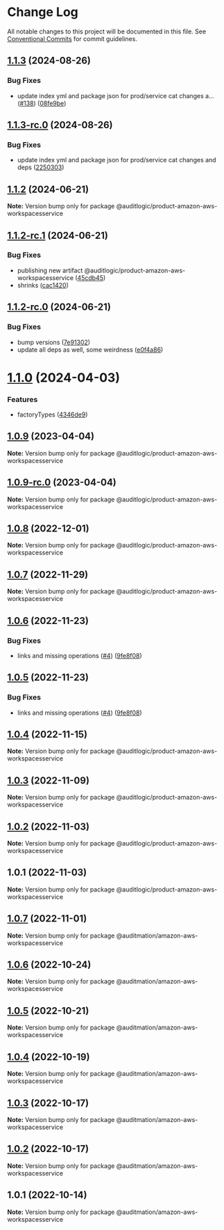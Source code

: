 # Change Log

All notable changes to this project will be documented in this file.
See [Conventional Commits](https://conventionalcommits.org) for commit guidelines.

## [1.1.3](https://github.com/auditlogic/product/compare/@auditlogic/product-amazon-aws-workspacesservice@1.1.2...@auditlogic/product-amazon-aws-workspacesservice@1.1.3) (2024-08-26)


### Bug Fixes

* update index yml and package json for prod/service cat changes a… ([#138](https://github.com/auditlogic/product/issues/138)) ([08fe9be](https://github.com/auditlogic/product/commit/08fe9beb1c8457462a19bc69caa02e6212d97e1a))





## [1.1.3-rc.0](https://github.com/auditlogic/product/compare/@auditlogic/product-amazon-aws-workspacesservice@1.1.2...@auditlogic/product-amazon-aws-workspacesservice@1.1.3-rc.0) (2024-08-26)


### Bug Fixes

* update index yml and package json for prod/service cat changes and deps ([2250303](https://github.com/auditlogic/product/commit/225030363a363608240135b7ebed386b28f01e4b))





## [1.1.2](https://github.com/auditlogic/product/compare/@auditlogic/product-amazon-aws-workspacesservice@1.1.2-rc.1...@auditlogic/product-amazon-aws-workspacesservice@1.1.2) (2024-06-21)

**Note:** Version bump only for package @auditlogic/product-amazon-aws-workspacesservice





## [1.1.2-rc.1](https://github.com/auditlogic/product/compare/@auditlogic/product-amazon-aws-workspacesservice@1.1.2-rc.0...@auditlogic/product-amazon-aws-workspacesservice@1.1.2-rc.1) (2024-06-21)


### Bug Fixes

* publishing new artifact @auditlogic/product-amazon-aws-workspacesservice ([45cdb45](https://github.com/auditlogic/product/commit/45cdb45624f84525e26f991c240e448ee53b730a))
* shrinks ([cac1420](https://github.com/auditlogic/product/commit/cac14200fefcd8183ab69fe89a47bd3f70f563e9))





## [1.1.2-rc.0](https://github.com/auditlogic/product/compare/@auditlogic/product-amazon-aws-workspacesservice@1.1.0...@auditlogic/product-amazon-aws-workspacesservice@1.1.2-rc.0) (2024-06-21)


### Bug Fixes

* bump versions ([7e91302](https://github.com/auditlogic/product/commit/7e913023b8b312150ed7762c32fbbe616be71de5))
* update all deps as well, some weirdness ([e0f4a86](https://github.com/auditlogic/product/commit/e0f4a864714e2d3de6bbf3da014d5312fe53be2f))





# [1.1.0](https://github.com/auditlogic/product/compare/@auditlogic/product-amazon-aws-workspacesservice@1.0.9...@auditlogic/product-amazon-aws-workspacesservice@1.1.0) (2024-04-03)


### Features

* factoryTypes ([4346de9](https://github.com/auditlogic/product/commit/4346de92693aee892fccf725338ffc7b80ab182b))





## [1.0.9](https://github.com/auditlogic/product/compare/@auditlogic/product-amazon-aws-workspacesservice@1.0.8...@auditlogic/product-amazon-aws-workspacesservice@1.0.9) (2023-04-04)

**Note:** Version bump only for package @auditlogic/product-amazon-aws-workspacesservice





## [1.0.9-rc.0](https://github.com/auditlogic/product/compare/@auditlogic/product-amazon-aws-workspacesservice@1.0.8...@auditlogic/product-amazon-aws-workspacesservice@1.0.9-rc.0) (2023-04-04)

**Note:** Version bump only for package @auditlogic/product-amazon-aws-workspacesservice





## [1.0.8](https://github.com/auditlogic/product/compare/@auditlogic/product-amazon-aws-workspacesservice@1.0.7...@auditlogic/product-amazon-aws-workspacesservice@1.0.8) (2022-12-01)

**Note:** Version bump only for package @auditlogic/product-amazon-aws-workspacesservice





## [1.0.7](https://github.com/auditlogic/product/compare/@auditlogic/product-amazon-aws-workspacesservice@1.0.6...@auditlogic/product-amazon-aws-workspacesservice@1.0.7) (2022-11-29)

**Note:** Version bump only for package @auditlogic/product-amazon-aws-workspacesservice





## [1.0.6](https://github.com/auditlogic/product/compare/@auditlogic/product-amazon-aws-workspacesservice@1.0.4...@auditlogic/product-amazon-aws-workspacesservice@1.0.6) (2022-11-23)


### Bug Fixes

* links and missing operations ([#4](https://github.com/auditlogic/product/issues/4)) ([9fe8f08](https://github.com/auditlogic/product/commit/9fe8f08fe7c57fdb79f991ac35bd6ac2e7dcad38))





## [1.0.5](https://github.com/auditlogic/product/compare/@auditlogic/product-amazon-aws-workspacesservice@1.0.4...@auditlogic/product-amazon-aws-workspacesservice@1.0.5) (2022-11-23)


### Bug Fixes

* links and missing operations ([#4](https://github.com/auditlogic/product/issues/4)) ([9fe8f08](https://github.com/auditlogic/product/commit/9fe8f08fe7c57fdb79f991ac35bd6ac2e7dcad38))





## [1.0.4](https://github.com/auditlogic/product/compare/@auditlogic/product-amazon-aws-workspacesservice@1.0.3...@auditlogic/product-amazon-aws-workspacesservice@1.0.4) (2022-11-15)

**Note:** Version bump only for package @auditlogic/product-amazon-aws-workspacesservice





## [1.0.3](https://github.com/auditlogic/product/compare/@auditlogic/product-amazon-aws-workspacesservice@1.0.2...@auditlogic/product-amazon-aws-workspacesservice@1.0.3) (2022-11-09)

**Note:** Version bump only for package @auditlogic/product-amazon-aws-workspacesservice





## [1.0.2](https://github.com/auditlogic/product/compare/@auditlogic/product-amazon-aws-workspacesservice@1.0.1...@auditlogic/product-amazon-aws-workspacesservice@1.0.2) (2022-11-03)

**Note:** Version bump only for package @auditlogic/product-amazon-aws-workspacesservice





## 1.0.1 (2022-11-03)

**Note:** Version bump only for package @auditlogic/product-amazon-aws-workspacesservice





## [1.0.7](https://github.com/auditmation/store-content/compare/@auditmation/amazon-aws-workspacesservice@1.0.6...@auditmation/amazon-aws-workspacesservice@1.0.7) (2022-11-01)

**Note:** Version bump only for package @auditmation/amazon-aws-workspacesservice





## [1.0.6](https://github.com/auditmation/store-content/compare/@auditmation/amazon-aws-workspacesservice@1.0.5...@auditmation/amazon-aws-workspacesservice@1.0.6) (2022-10-24)

**Note:** Version bump only for package @auditmation/amazon-aws-workspacesservice





## [1.0.5](https://github.com/auditmation/store-content/compare/@auditmation/amazon-aws-workspacesservice@1.0.4...@auditmation/amazon-aws-workspacesservice@1.0.5) (2022-10-21)

**Note:** Version bump only for package @auditmation/amazon-aws-workspacesservice





## [1.0.4](https://github.com/auditmation/store-content/compare/@auditmation/amazon-aws-workspacesservice@1.0.3...@auditmation/amazon-aws-workspacesservice@1.0.4) (2022-10-19)

**Note:** Version bump only for package @auditmation/amazon-aws-workspacesservice





## [1.0.3](https://github.com/auditmation/store-content/compare/@auditmation/amazon-aws-workspacesservice@1.0.2...@auditmation/amazon-aws-workspacesservice@1.0.3) (2022-10-17)

**Note:** Version bump only for package @auditmation/amazon-aws-workspacesservice





## [1.0.2](https://github.com/auditmation/store-content/compare/@auditmation/amazon-aws-workspacesservice@1.0.1...@auditmation/amazon-aws-workspacesservice@1.0.2) (2022-10-17)

**Note:** Version bump only for package @auditmation/amazon-aws-workspacesservice





## 1.0.1 (2022-10-14)

**Note:** Version bump only for package @auditmation/amazon-aws-workspacesservice
